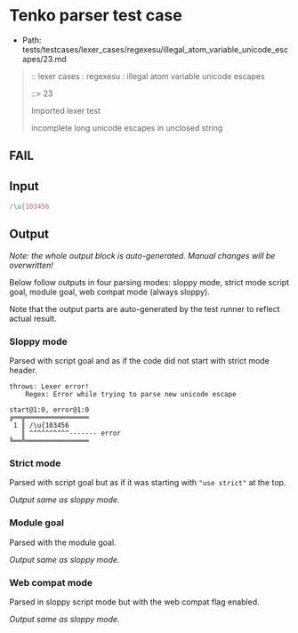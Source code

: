 # Tenko parser test case

- Path: tests/testcases/lexer_cases/regexesu/illegal_atom_variable_unicode_escapes/23.md

> :: lexer cases : regexesu : illegal atom variable unicode escapes
>
> ::> 23
>
> Imported lexer test
>
> incomplete long unicode escapes in unclosed string

## FAIL

## Input

`````js
/\u{103456
`````

## Output

_Note: the whole output block is auto-generated. Manual changes will be overwritten!_

Below follow outputs in four parsing modes: sloppy mode, strict mode script goal, module goal, web compat mode (always sloppy).

Note that the output parts are auto-generated by the test runner to reflect actual result.

### Sloppy mode

Parsed with script goal and as if the code did not start with strict mode header.

`````
throws: Lexer error!
    Regex: Error while trying to parse new unicode escape

start@1:0, error@1:0
╔══╦════════════════
 1 ║ /\u{103456
   ║ ^^^^^^^^^^------- error
╚══╩════════════════

`````

### Strict mode

Parsed with script goal but as if it was starting with `"use strict"` at the top.

_Output same as sloppy mode._

### Module goal

Parsed with the module goal.

_Output same as sloppy mode._

### Web compat mode

Parsed in sloppy script mode but with the web compat flag enabled.

_Output same as sloppy mode._
